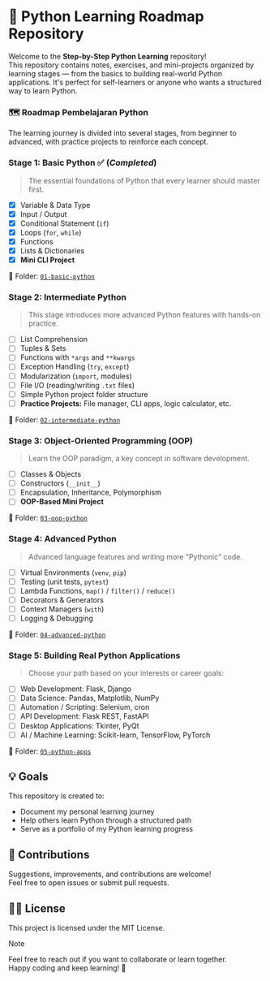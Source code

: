# 🐍 Python Learning Roadmap Repository

Welcome to the **Step-by-Step Python Learning** repository!  
This repository contains notes, exercises, and mini-projects organized by learning stages — from the basics to building real-world Python applications. It's perfect for self-learners or anyone who wants a structured way to learn Python.

### 🗺️ Roadmap Pembelajaran Python

The learning journey is divided into several stages, from beginner to advanced, with practice projects to reinforce each concept.

### Stage 1: Basic Python ✅ (_Completed_)

> The essential foundations of Python that every learner should master first.

-   [x] Variable & Data Type
-   [x] Input / Output
-   [x] Conditional Statement (`if`)
-   [x] Loops (`for`, `while`)
-   [x] Functions
-   [x] Lists & Dictionaries
-   [x] **Mini CLI Project**

📁 Folder: [`01-basic-python`](/01-basic-python/)

### Stage 2: Intermediate Python

> This stage introduces more advanced Python features with hands-on practice.

-   [ ] List Comprehension
-   [ ] Tuples & Sets
-   [ ] Functions with `*args` and `**kwargs`
-   [ ] Exception Handling (`try`, `except`)
-   [ ] Modularization (`import`, modules)
-   [ ] File I/O (reading/writing `.txt` files)
-   [ ] Simple Python project folder structure
-   [ ] **Practice Projects:** File manager, CLI apps, logic calculator, etc.

📁 Folder: [`02-intermediate-python`](/02-intermediate-python/)

### Stage 3: Object-Oriented Programming (OOP)

> Learn the OOP paradigm, a key concept in software development.

-   [ ] Classes & Objects
-   [ ] Constructors (`__init__`)
-   [ ] Encapsulation, Inheritance, Polymorphism
-   [ ] **OOP-Based Mini Project**

📁 Folder: [`03-oop-python`](/03-oop-python/)

### Stage 4: Advanced Python

> Advanced language features and writing more "Pythonic" code.

-   [ ] Virtual Environments (`venv`, `pip`)
-   [ ] Testing (unit tests, `pytest`)
-   [ ] Lambda Functions, `map()` / `filter()` / `reduce()`
-   [ ] Decorators & Generators
-   [ ] Context Managers (`with`)
-   [ ] Logging & Debugging

📁 Folder: [`04-advanced-python`](/04-advanced-python/)

### Stage 5: Building Real Python Applications

> Choose your path based on your interests or career goals:

-   [ ] Web Development: Flask, Django
-   [ ] Data Science: Pandas, Matplotlib, NumPy
-   [ ] Automation / Scripting: Selenium, cron
-   [ ] API Development: Flask REST, FastAPI
-   [ ] Desktop Applications: Tkinter, PyQt
-   [ ] AI / Machine Learning: Scikit-learn, TensorFlow, PyTorch

📁 Folder: [`05-python-apps`](/05-python-apps/)

## 💡 Goals

This repository is created to:

-   Document my personal learning journey
-   Help others learn Python through a structured path
-   Serve as a portfolio of my Python learning progress

## 🤝 Contributions

Suggestions, improvements, and contributions are welcome!  
Feel free to open issues or submit pull requests.

## 🧑‍💻 License

This project is licensed under the MIT License.

> [!NOTE]
> Feel free to reach out if you want to collaborate or learn together.  
> Happy coding and keep learning! 🚀
